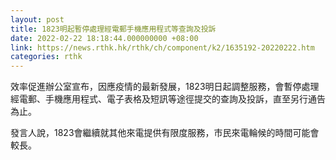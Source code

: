 ```yaml
---
layout: post
title: 1823明起暫停處理經電郵手機應用程式等查詢及投訴
date: 2022-02-22 18:18:44.000000000 +08:00
link: https://news.rthk.hk/rthk/ch/component/k2/1635192-20220222.htm
categories: rthk
---
```


效率促進辦公室宣布，因應疫情的最新發展，1823明日起調整服務，會暫停處理經電郵、手機應用程式、電子表格及短訊等途徑提交的查詢及投訴，直至另行通告為止。

發言人說，1823會繼續就其他來電提供有限度服務，巿民來電輪候的時間可能會較長。
